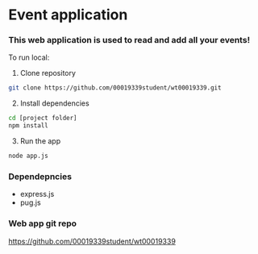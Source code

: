 # Event application

### This web application is used to read and add all your events!

To run local:
1. Clone repository
```bash
git clone https://github.com/00019339student/wt00019339.git
```
2. Install dependencies
```bash
cd [project folder]
npm install
```
3. Run the app
```bash
node app.js
```

### Dependepncies
- express.js
- pug.js

### Web app git repo
https://github.com/00019339student/wt00019339
